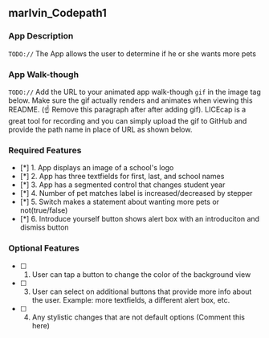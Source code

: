 ## marlvin_Codepath1

### App Description

`TODO://` The App allows the user to determine if he or she wants more pets

### App Walk-though

`TODO://` Add the URL to your animated app walk-though `gif` in the image tag below. Make sure the gif actually renders and animates when viewing this README. (☝️ Remove this paragraph after after adding gif). LICEcap is a great tool for recording and you can simply upload the gif to GitHub and provide the path name in place of URL as shown below.

<!-- <img src="YOUR_GIF_URL_HERE" width=200><br> OR <img src="YOUR_GIF_PATH" width=200><br> -->

### Required Features

- [*] 1. App displays an image of a school's logo
- [*] 2. App has three textfields for first, last, and school names
- [*] 3. App has a segmented control that changes student year
- [*] 4. Number of pet matches label is increased/decreased by stepper
- [*] 5. Switch makes a statement about wanting more pets or not(true/false) 
- [*] 6. Introduce yourself button shows alert box with an introduciton and dismiss button

### Optional Features

- [ ] 1. User can tap a button to change the color of the background view
- [ ] 3. User can select on additional buttons that provide more info about the user. Example: more textfields, a different alert box, etc.
- [ ] 4. Any stylistic changes that are not default options (Comment this here)
